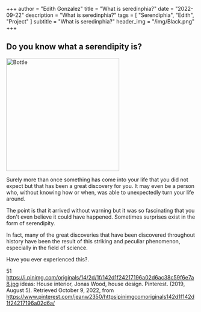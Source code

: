 +++
author = "Edith Gonzalez"
title = "What is seredinphia?"
date = "2022-09-22"
description = "What is seredinphia?"
tags = [
    "Serendiphia",
    "Edith",
    "Project"
]
subtitle = "What is seredinphia?"
header_img = "/img/Black.png"
+++

## Do you know what a serendipity is?

<img src="https://i.pinimg.com/originals/e1/bc/83/e1bc8361e08e947a53515e5a533a8fdb.jpg" alt="Bottle" width="300"/>

Surely more than once something has come into your life that you did not expect but that has been a great discovery for you. It may even be a person who, without knowing how or when, was able to unexpectedly turn your life around.

The point is that it arrived without warning but it was so fascinating that you don't even believe it could have happened. Sometimes surprises exist in the form of serendipity.

In fact, many of the great discoveries that have been discovered throughout history have been the result of this striking and peculiar phenomenon, especially in the field of science.

Have you ever experienced this?.





51 https://i.pinimg.com/originals/14/2d/1f/142d1f24217196a02d6ac38c59f6e7a8.jpg ideas: House interior, Jonas Wood, house design. Pinterest. (2019, August 5). Retrieved October 9, 2022, from https://www.pinterest.com/jeanw2350/httpsipinimgcomoriginals142d1f142d1f24217196a02d6a/